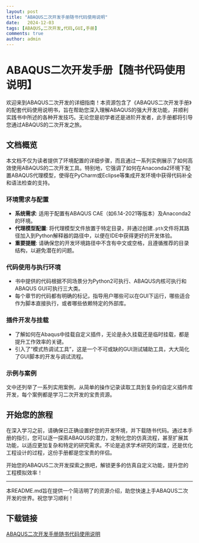 ```yaml
---
layout: post
title: "ABAQUS二次开发手册随书代码使用说明"
date:   2024-12-03
tags: [ABAQUS,二次开发,代码,GUI,手册]
comments: true
author: admin
---
```

# ABAQUS二次开发手册【随书代码使用说明】

欢迎来到ABAQUS二次开发的详细指南！本资源包含了《ABAQUS二次开发手册》的配套代码使用说明书，旨在帮助您深入理解ABAQUS的强大开发功能，并顺利实践书中所述的各种开发技巧。无论您是初学者还是进阶开发者，此手册都将引导您通过ABAQUS的二次开发之旅。

## 文档概览

本文档不仅为读者提供了环境配置的详细步骤，而且通过一系列实例展示了如何高效使用ABAQUS的二次开发工具。特别地，它强调了如何在Anaconda2环境下配置ABAQUS代理模型，使得在PyCharm或Eclipse等集成开发环境中获得代码补全和语法检查的支持。

### 环境需求与配置

- **系统需求**: 适用于配置有ABAQUS CAE（如6.14-2021等版本）及Anaconda2的环境。
- **代理模型配置**: 将代理模型文件放置于特定目录，并通过创建`.pth`文件将其路径加入到Python解释器的路径中，以便在IDE中获得更好的开发体验。
- **重要提醒**: 请确保您的开发环境路径中不含有中文或空格，且遵循推荐的目录结构，以避免潜在的问题。

### 代码使用与执行环境

- 书中提供的代码根据不同场景分为Python2可执行、ABAQUS内核可执行和ABAQUS GUI可执行三大类。
- 每个章节的代码都有明确的标记，指导用户哪些可以在GUI下运行，哪些适合作为脚本直接执行，或者哪些依赖特定的外部库。

### 插件开发与挂载

- 了解如何在Abaqus中挂载自定义插件，无论是永久挂载还是临时挂载，都是提升工作效率的关键。
- 引入了“模式热调试工具”，这是一个不可或缺的GUI测试辅助工具，大大简化了GUI脚本的开发与调试流程。

### 示例与案例

文中还列举了一系列实用案例，从简单的操作记录读取工具到复杂的自定义插件库开发，每个案例都是学习二次开发的宝贵资源。

## 开始您的旅程

在深入学习之前，请确保已正确设置好您的开发环境，并下载随书代码。通过本手册的指引，您可以逐一探索ABAQUS的潜力，定制化您的仿真流程，甚至扩展其功能，以适应更加复杂和特定的研究需求。不论是追求学术研究的深度，还是优化工程设计的过程，这份手册都是您宝贵的伴侣。

开始您的ABAQUS二次开发探索之旅吧，解锁更多的仿真自定义功能，提升您的工程模拟效率！

---

本README.md旨在提供一个简洁明了的资源介绍，助您快速上手ABAQUS二次开发的世界。祝您学习顺利！

## 下载链接

[ABAQUS二次开发手册随书代码使用说明](https://pan.quark.cn/s/ceee08170c4e)